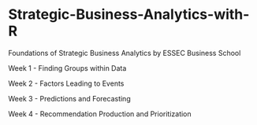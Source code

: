# Strategic-Business-Analytics-with-R
Foundations of Strategic Business Analytics by ESSEC Business School

Week 1 - Finding Groups within Data

Week 2 - Factors Leading to Events

Week 3 - Predictions and Forecasting

Week 4 - Recommendation Production and Prioritization
